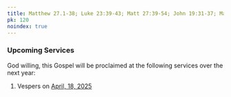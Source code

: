 ```yaml
---
title: Matthew 27.1-38; Luke 23:39-43; Matt 27:39-54; John 19:31-37; Matt 27:55-61
pk: 120
noindex: true
---
```


### Upcoming Services

God willing, this Gospel will be proclaimed at the following services over the next year:


1. Vespers on [April, 18, 2025](https://orthocal.info/readings/gregorian/2025/04/18/)
